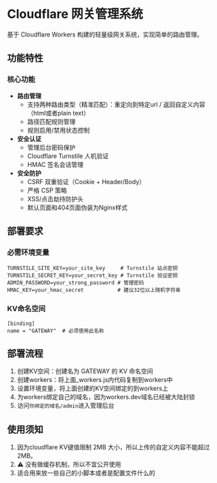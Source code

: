 # Cloudflare 网关管理系统

基于 Cloudflare Workers 构建的轻量级网关系统，实现简单的路由管理。

## 功能特性

### 核心功能
- **路由管理**
  - 支持两种路由类型（精准匹配）：重定向到特定url / 返回自定义内容（html或者plain text）
  - 路径匹配规则管理
  - 规则启用/禁用状态控制
- **安全认证**
  - 管理后台密码保护
  - Cloudflare Turnstile 人机验证
  - HMAC 签名会话管理
- **安全防护**
  - CSRF 双重验证（Cookie + Header/Body）
  - 严格 CSP 策略
  - XSS/点击劫持防护头
  - 默认页面和404页面伪装为Nginx样式

## 部署要求

### 必需环境变量
```env
TURNSTILE_SITE_KEY=your_site_key     # Turnstile 站点密钥
TURNSTILE_SECRET_KEY=your_secret_key # Turnstile 验证密钥
ADMIN_PASSWORD=your_strong_password # 管理密码
HMAC_KEY=your_hmac_secret           # 建议32位以上随机字符串
```
### KV命名空间
```env
[binding]
name = "GATEWAY"  # 必须使用此名称
```

## 部署流程
1. 创建KV空间：创建名为 GATEWAY 的 KV 命名空间
2. 创建workers：将上面_workers.js内代码复制到workers中
3. 设置环境变量，将上面创建的KV空间绑定的到workers上
4. 为workers绑定自己的域名，因为workers.dev域名已经被大陆封锁
5. 访问```你绑定的域名/admin```进入管理后台

## 使用须知
1. 因为cloudflare KV键值限制 2MB 大小，所以上传的自定义内容不能超过 2MB。
2. ⚠ 没有做缓存机制，所以不宜公开使用
3. 适合用来放一些自己的小脚本或者是配置文件什么的
